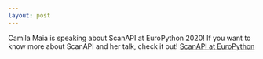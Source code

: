 ```yaml
---
layout: post
---
```

Camila Maia is speaking about ScanAPI at EuroPython 2020! 
If you want to know more about ScanAPI and her talk, check it out!
[ScanAPI at EuroPython](https://ep2020.europython.eu/talks/CjFe7r4-scanapi/)